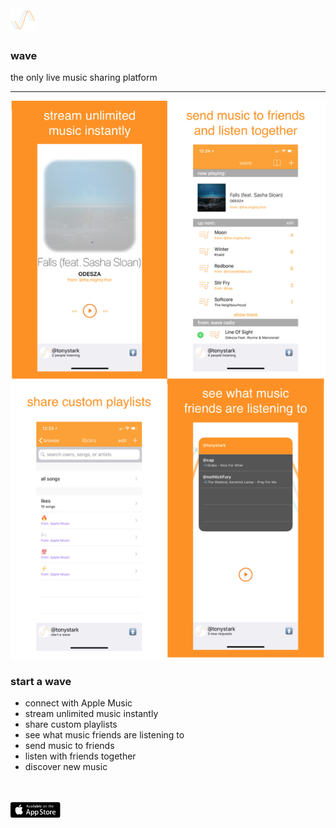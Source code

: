 <img src="wave.png" width="40" height="40">

### wave
the only live music sharing platform
_ _ _

<img src="promo.png">

### start a wave
- connect with Apple Music
- stream unlimited music instantly
- share custom playlists
- see what music friends are listening to
- send music to friends
- listen with friends together
- discover new music

<br>
<br>
<img src="appstore.png" width="80" height="25">
